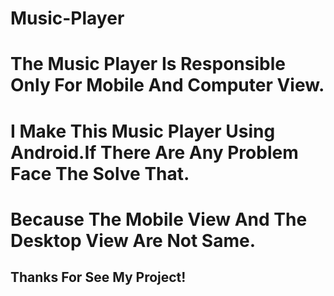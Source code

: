 # Music-Player
# The Music Player Is Responsible Only For Mobile And Computer View.
# I Make This Music Player Using Android.If There Are Any Problem Face The Solve That.
# Because The Mobile View And The Desktop View Are Not Same.

## Thanks For See My Project!
